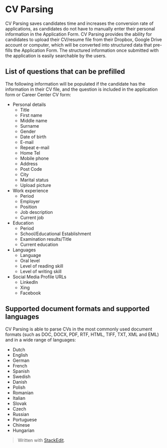 # CV Parsing

CV Parsing saves candidates time and increases the conversion rate of applications, as candidates do not have to manually enter their personal information in the Application Form. CV Parsing provides the ability for candidates to upload their CV/resume file from their Dropbox, Google Drive account or computer, which will be converted into structured data that pre-fills the Application Form. The structured information once submitted with the application is easily searchable by the users.

## List of questions that can be prefilled

The following information will be populated if the candidate has the information in their CV file, and the question is included in the application form or Career Center CV form:

-   Personal details
    -   Title
    -   First name
    -   Middle name
    -   Surname
    -   Gender
    -   Date of birth
    -   E-mail
    -   Repeat e-mail
    -   Home Tel
    -   Mobile phone
    -   Address
    -   Post Code
    -   City
    -   Marital status
    -   Upload picture
-   Work experience
    -   Period
    -   Employer
    -   Position
    -   Job description
    -   Current job
-   Education
    -   Period
    -   School/Educational Establishment
    -   Examination results/Title
    -   Current education
-   Languages
    -   Language
    -   Oral level
    -   Level of reading skill
    -   Level of writing skill
-   Social Media Profile URLs
    -   LinkedIn
    -   Xing
    -   Facebook

## Supported document formats and supported languages

CV Parsing is able to parse CVs in the most commonly used document formats (such as DOC, DOCX, PDF, RTF, HTML, TIFF, TXT, XML and EML) and in a wide range of languages:

-   Dutch
-   English
-   German
-   French
-   Spanish
-   Swedish
-   Danish
-   Polish
-   Romanian
-   Italian
-   Slovak
-   Czech
-   Russian
-   Portuguese
-   Chinese
-   Hungarian


> Written with [StackEdit](https://stackedit.io/).
<!--stackedit_data:
eyJoaXN0b3J5IjpbLTE1OTIxMTc2NThdfQ==
-->
